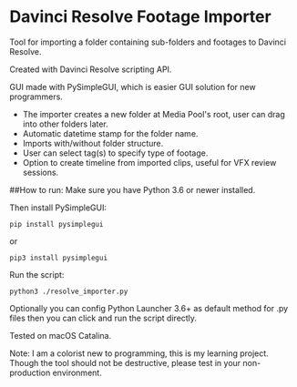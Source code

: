 # Davinci Resolve Footage Importer

Tool for importing a folder containing sub-folders and footages to Davinci Resolve.

Created with Davinci Resolve scripting API.

GUI made with PySimpleGUI, which is easier GUI solution for new programmers.

* The importer creates a new folder at Media Pool's root, user can drag into other folders later.
* Automatic datetime stamp for the folder name.
* Imports with/without folder structure.
* User can select tag(s) to specify type of footage.
* Option to create timeline from imported clips, useful for VFX review sessions.

##How to run:
Make sure you have Python 3.6 or newer installed. 

Then install PySimpleGUI:
    
    pip install pysimplegui
or

    pip3 install pysimplegui

Run the script:
 
    python3 ./resolve_importer.py
    
Optionally you can config Python Launcher 3.6+ as default method for .py files then you can click and run the script directly.

Tested on macOS Catalina. 


Note: 
I am a colorist new to programming, this is my learning project. 
Though the tool should not be destructive, please test in your non-production environment.